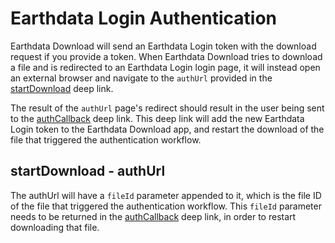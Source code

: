# Earthdata Login Authentication

Earthdata Download will send an Earthdata Login token with the download request if you provide a token. When Earthdata Download tries to download a file and is redirected to an Earthdata Login login page, it will instead open an external browser and navigate to the `authUrl` provided in the [startDownload](USE_EDD.md#starting-a-new-download) deep link.

The result of the `authUrl` page's redirect should result in the user being sent to the [authCallback](USE_EDD.md#authentication-callback) deep link. This deep link will add the new Earthdata Login token to the Earthdata Download app, and restart the download of the file that triggered the authentication workflow.

## startDownload - authUrl

The authUrl will have a `fileId` parameter appended to it, which is the file ID of the file that triggered the authentication workflow. This `fileId` parameter needs to be returned in the [authCallback](USE_EDD.md#authentication-callback) deep link, in order to restart downloading that file.
